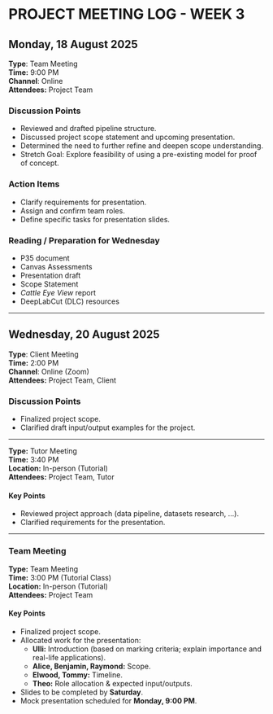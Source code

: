 # PROJECT MEETING LOG - WEEK 3

## Monday, 18 August 2025
**Type**: Team Meeting  
**Time:** 9:00 PM  
**Channel**: Online  
**Attendees:** Project Team  

### Discussion Points
- Reviewed and drafted pipeline structure.  
- Discussed project scope statement and upcoming presentation.  
- Determined the need to further refine and deepen scope understanding.  
- Stretch Goal: Explore feasibility of using a pre-existing model for proof of concept.  

### Action Items
- Clarify requirements for presentation.  
- Assign and confirm team roles.  
- Define specific tasks for presentation slides.  

### Reading / Preparation for Wednesday
- P35 document  
- Canvas Assessments  
- Presentation draft  
- Scope Statement  
- *Cattle Eye View* report  
- DeepLabCut (DLC) resources  

---

## Wednesday, 20 August 2025
**Type**: Client Meeting  
**Time:** 2:00 PM   
**Channel**: Online (Zoom)   
**Attendees:** Project Team, Client  

### Discussion Points
- Finalized project scope.  
- Clarified draft input/output examples for the project.  

---

**Type:** Tutor Meeting  
**Time:** 3:40 PM   
**Location:** In-person (Tutorial)  
**Attendees:** Project Team, Tutor  

#### Key Points
- Reviewed project approach (data pipeline, datasets research, ...).  
- Clarified requirements for the presentation.  

---

### Team Meeting 
**Type:** Team Meeting  
**Time:** 3:00 PM (Tutorial Class)  
**Location:** In-person (Tutorial)  
**Attendees:** Project Team  

#### Key Points
- Finalized project scope.  
- Allocated work for the presentation:  
  - **Ulli:** Introduction (based on marking criteria; explain importance and real-life applications).  
  - **Alice, Benjamin, Raymond:** Scope.  
  - **Elwood, Tommy:** Timeline.  
  - **Theo:** Role allocation & expected input/outputs.  
- Slides to be completed by **Saturday**.  
- Mock presentation scheduled for **Monday, 9:00 PM**.  

